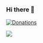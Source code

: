 ### Hi there 👋

[![Donations](https://img.shields.io/badge/Donate%20on-Ko--Fi-red)](https://ko-fi.com/suchmememanyskill)

![](https://github-readme-stats.vercel.app/api?username=suchmememanyskill&count_private=true&show_icons=true&theme=synthwave)
